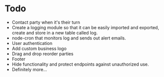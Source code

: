 # Todo

* Contact party when it's their turn
* Create a logging module so that it can be easily imported and exported, create and store in a new table called log.
* node-cron that monitors log and sends out alert emails.
* User authentication
* Add custom business logo
* Drag and drop reorder parties
* Footer
* Hide functionality and protect endpoints against unauthorized use.
* Definitely more...
